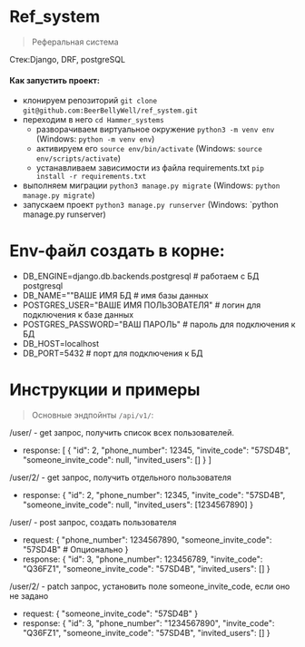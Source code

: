 # Ref_system
>Реферальная система

Стек:Django, DRF, postgreSQL

#### Как запустить проект:

+ клонируем репозиторий `git clone`
`git@github.com:BeerBellyWell/ref_system.git`
+ переходим в него `cd Hammer_systems`
    + разворачиваем виртуальное окружение
    `python3 -m venv env` (Windows: `python -m venv env`)
    + активируем его
    `source env/bin/activate` (Windows: `source env/scripts/activate`)
    + устанавливаем зависимости из файла requirements.txt
    `pip install -r requirements.txt`
+ выполняем миграции
`python3 manage.py migrate` (Windows: `python manage.py migrate`)
+ запускаем проект
`python3 manage.py runserver` (Windows: `python manage.py runserver)

# Env-файл создать в корне:
+ DB_ENGINE=django.db.backends.postgresql # работаем с БД postgresql
+ DB_NAME=""ВАШЕ ИМЯ БД # имя базы данных
+ POSTGRES_USER="ВАШЕ ИМЯ ПОЛЬЗОВАТЕЛЯ" # логин для подключения к базе данных
+ POSTGRES_PASSWORD="ВАШ ПАРОЛЬ" # пароль для подключения к БД
+ DB_HOST=localhost
+ DB_PORT=5432 # порт для подключения к БД

# Инструкции и примеры

>Основные эндпойнты `/api/v1/`:

/user/ - get запрос, получить список всех пользователей.
- response: [
    {
        "id": 2,
        "phone_number": 12345,
        "invite_code": "57SD4B",
        "someone_invite_code": null,
        "invited_users": []
    }
]

/user/2/ - get запрос, получить отдельного пользователя
- response: {
        "id": 2,
        "phone_number": 12345,
        "invite_code": "57SD4B",
        "someone_invite_code": null,
        "invited_users": [1234567890]
    }

/user/ - post запрос, создать пользователя
- request: {
    "phone_number": 1234567890,
    "someone_invite_code": "57SD4B"  # Опционально
}
- response: {
    "id": 3,
    "phone_number": 123456789,
    "invite_code": "Q36FZ1",
    "someone_invite_code": "57SD4B",
    "invited_users": []
}

/user/2/ - patch запрос, установить поле someone_invite_code, если оно не задано
- request: {
    "someone_invite_code": "57SD4B"
}
- response: {
    "id": 3,
    "phone_number": "1234567890",
    "invite_code": "Q36FZ1",
    "someone_invite_code": "57SD4B",
    "invited_users": []
}





